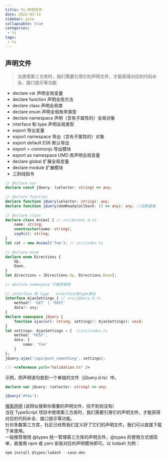```yaml
---
title: Ts-声明文件
date: 2022-03-11
sidebar: auto
collapsable: true
categories:
 - ts
tags:
 - ts
---
```


## 声明文件
> 当使用第三方库时，我们需要引用它的声明文件，才能获得对应的代码补全、接口提示等功能

- declare var 声明全局变量
- declare function 声明全局方法
- declare class 声明全局类
- declare enum 声明全局枚举类型
- declare namespace 声明（含有子属性的）全局对象
- interface 和 type 声明全局类型
- export 导出变量
- export namespace 导出（含有子属性的）对象
- export default ES6 默认导出
- export = commonjs 导出模块
- export as namespace UMD 库声明全局变量
- declare global 扩展全局变量
- declare module 扩展模块
- 三斜线指令 <reference path="Validation.ts" />

```ts
// declare var
declare const jQuery: (selector: string) => any;
 
// declare function
declare function jQuery(selector: string): any;
declare function jQuery(domReadyCallback: () => any): any; //函数重载
 
// declare class
declare class Animal { // src/Animal.d.ts
    name: string;
    constructor(name: string);
    sayHi(): string;
}
let cat = new Animal('Tom'); // src/index.ts
 
// declare enum
declare enum Directions {
    Up,
    Down,
}
let directions = [Directions.Up, Directions.Down];
 
// declare namespace 不推荐使用
 
// interface 和 type   interface和type类似
interface AjaxSettings { // src/jQuery.d.ts
    method?: 'GET' | 'POST'
    data?: any;
}
declare namespace jQuery {
    function ajax(url: string, settings?: AjaxSettings): void;
}
let settings: AjaxSettings = {  //src/index.ts
    method: 'POST',
    data: {
        name: 'foo'
    }
};
jQuery.ajax('/api/post_something', settings);

/// <reference path="Validation.ts" />

```

示例，把声明语句放到一个单独的文件（jQuery.d.ts）中。

```ts
declare var jQuery: (selector: string) => any;
 
jQuery('#foo');
```
[搜索声明](https://www.typescriptlang.org/dt/search?search=) (该网址搜索你需要的声明文件，找不到则没有)<br>
当在 TypeScript 项目中使用第三方库时，我们需要引用它的声明文件，才能获得对应的代码补全、接口提示等功能。<br>
针对多数第三方库，社区已经帮我们定义好了它们的声明文件，我们可以直接下载下来使用。<br>
一般推荐使用 @types 统一管理第三方库的声明文件，@types 的使用方式很简单，直接用 npm 或 yarn 安装对应的声明模块即可。以 lodash 为例：<br>

```ts
npm install @types/lodash --save-dev
```